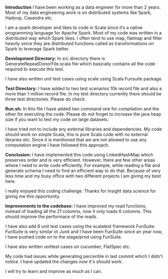**Introduction**
I have been working as a data engineer for more than 2 years. Most of my data engineering work is on distributed systems like Spark, Hadoop, Casandra etc.

I am a spark developer and likes to code in Scala since it’s a native programming language for Apache Spark. Most of my code was written in a distributed way which Spark likes. I often tend to use map, flatmap and filter heavily since they are distributed functions called as transformations on Spark to leverage Spark better.

**Development Directory:**
In src directory there is GenerateRepeatDonorFile.scala file which basically contains all the code required to execute this test.

I have also written unit test cases using scale using Scala Funsuite package.

**Test Directory:**
I have added to two test scenarios 10k record file and also a more than 1 million record file. In my test directory currently there should be three test directories. Please do check.

**Run.sh:**
In this file I have added two command one for compilation and the other for executing the code. Please do not forget to increase the java heap size if you want to test my code on large datasets.

I have tried not to include any external libraries and dependencies. My code should work on simple Scala, this is pure Scala code with no external libraries etc. Since it is mentioned that we are not allowed to use any computation engine I have followed this approach.

**Conclusion:**
I have implemented this code using LinkedHashMap which preserves order and is very efficient. However, there are few other areas where I need to write code efficiently. For example, while reading a file and generate schema I need to find an efficient way to do that. Because of very less time and my busy office with two different projects I am giving my best here.

I really enjoyed this coding challenge. Thanks for Insight data science for giving me this opportunity.

**Improvements to the codebase:**
I have improved my read functions, instead of loading all the 21 columns, now it only loads 6 columns. This should improve the performace of the reads.

I have also add 6 unit test cases using the scalatest framework FunSuite. FunSuite is very similar ot Junit and I have been FunSuite since an year now, I have pushed code on to the stage/prod using FunSuite.

I have also written unittest cases on cucumber, FlatSpec etc.

My code had issues while generating percentile in last commit which I didn't notice. I have updated the changes now it's should work.

I will try to learn and improve as much as I can.

